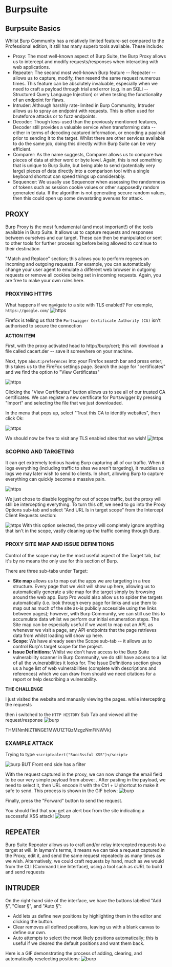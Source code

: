 # Burpsuite 

## Burpsuite Basics 

Whilst Burp Community has a relatively limited feature-set compared to the Professional edition, it still has many superb tools available. These include:

- Proxy: The most well-known aspect of Burp Suite, the Burp Proxy allows us to intercept and modify requests/responses when interacting with web applications.
- Repeater: The second most well-known Burp feature -- Repeater -- allows us to capture, modify, then resend the same request numerous times. This feature can be absolutely invaluable, especially when we need to craft a payload through trial and error (e.g. in an SQLi -- Structured Query Language Injection) or when testing the functionality of an endpoint for flaws.
- Intruder: Although harshly rate-limited in Burp Community, Intruder allows us to spray an endpoint with requests. This is often used for bruteforce attacks or to fuzz endpoints.
- Decoder: Though less-used than the previously mentioned features, Decoder still provides a valuable service when transforming data -- either in terms of decoding captured information, or encoding a payload prior to sending it to the target. Whilst there are other services available to do the same job, doing this directly within Burp Suite can be very efficient.
- Comparer: As the name suggests, Comparer allows us to compare two pieces of data at either word or byte level. Again, this is not something that is unique to Burp Suite, but being able to send (potentially very large) pieces of data directly into a comparison tool with a single keyboard shortcut can speed things up considerably.
- Sequencer: We usually use Sequencer when assessing the randomness of tokens such as session cookie values or other supposedly random generated data. If the algorithm is not generating secure random values, then this could open up some devastating avenues for attack.

## PROXY

Burp Proxy is the most fundamental (and most important!) of the tools available in Burp Suite. It allows us to capture requests and responses between ourselves and our target. These can then be manipulated or sent to other tools for further processing before being allowed to continue to their destination

"Match and Replace" section; this allows you to perform regexes on incoming and outgoing requests. For example, you can automatically change your user agent to emulate a different web browser in outgoing requests or remove all cookies being set in incoming requests. Again, you are free to make your own rules here.

### PROXYING HTTPS

What happens if we navigate to a site with TLS enabled? For example, `https://google.com/`
![https](./media/6-https.png)

Firefox is telling us that the `Portswigger Certificate Authority (CA)` isn't authorised to secure the connection

**ACTION ITEM**  

First, with the proxy activated head to http://burp/cert; this will download a file called cacert.der -- save it somewhere on your machine.

Next, type `about:preferences` into your Firefox search bar and press enter; this takes us to the FireFox settings page. Search the page for "certificates" and we find the option to "View Certificates"

![https](./media/6-https-2.png)

Clicking the "View Certificates" button allows us to see all of our trusted CA certificates. We can register a new certificate for Portswigger by pressing "Import" and selecting the file that we just downloaded.

In the menu that pops up, select "Trust this CA to identify websites", then click Ok:

![https](./media/6-https-2.png)

We should now be free to visit any TLS enabled sites that we wish!
![https](./media/6-burp-https-proxy.gif)


### SCOPING AND TARGETING 

It can get extremely tedious having Burp capturing all of our traffic. When it logs everything (including traffic to sites we aren't targeting), it muddies up logs we may later wish to send to clients. In short, allowing Burp to capture everything can quickly become a massive pain.

![https](./media/6-burp-scoping.gif)

We just chose to disable logging for out of scope traffic, but the proxy will still be intercepting everything. To turn this off, we need to go into the Proxy Options sub-tab and select "And URL Is in target scope" from the Intercept Client Requests section:

![https](./media/6-burpsuite-target-scope.png)
With this option selected, the proxy will completely ignore anything that isn't in the scope, vastly cleaning up the traffic coming through Burp.

### PROXY SITE MAP AND ISSUE DEFINITIONS 

Control of the scope may be the most useful aspect of the Target tab, but it's by no means the only use for this section of Burp.

There are three sub-tabs under Target:

- **Site map** allows us to map out the apps we are targeting in a tree structure. Every page that we visit will show up here, allowing us to automatically generate a site map for the target simply by browsing around the web app. Burp Pro would also allow us to spider the targets automatically (i.e. look through every page for links and use them to map out as much of the site as-is publicly accessible using the links between pages); however, with Burp Community, we can still use this to accumulate data whilst we perform our initial enumeration steps.
The Site map can be especially useful if we want to map out an API, as whenever we visit a page, any API endpoints that the page retrieves data from whilst loading will show up here.
- **Scope**: We have already seen the Scope sub-tab -- it allows us to control Burp's target scope for the project.
- **Issue Definitions**: Whilst we don't have access to the Burp Suite vulnerability scanner in Burp Community, we do still have access to a list of all the vulnerabilities it looks for. The Issue Definitions section gives us a huge list of web vulnerabilities (complete with descriptions and references) which we can draw from should we need citations for a report or help describing a vulnerability.

**THE CHALLENGE** 

I just visited the website and manually viewing the pages. 
while intercepting the requests

then i switched to the `HTTP HISTORY` Sub Tab and viewed all the request/response 
![burp](./media/6-burp-challenge.png )

THM{NmNlZTliNGE1MWU1ZTQzMzgzNmFiNWVk} 

### EXAMPLE ATTACK 
Trying to type `<script>alert("Succ3ssful XSS")</script> `

![burp](./media/6-burp-ex-1.gif)
BUT Front end side has a filter

With the request captured in the proxy, we can now change the email field to be our very simple payload from above: <script>alert("Succ3ssful XSS")</script>. After pasting in the payload, we need to select it, then URL encode it with the Ctrl + U shortcut to make it safe to send. This process is shown in the GIF below:
![burp](./media/6-burp-ex-2.gif)

Finally, press the "Forward" button to send the request.

You should find that you get an alert box from the site indicating a successful XSS attack!
![burp](./media/6-burp-ex-3.png)

## REPEATER 

Burp Suite Repeater allows us to craft and/or relay intercepted requests to a target at will. In layman's terms, it means we can take a request captured in the Proxy, edit it, and send the same request repeatedly as many times as we wish. Alternatively, we could craft requests by hand, much as we would from the CLI (Command Line Interface), using a tool such as cURL to build and send requests


    
## INTRUDER 

On the right-hand side of the interface, we have the buttons labelled "Add §", "Clear §", and "Auto §":

- Add lets us define new positions by highlighting them in the editor and clicking the button.
- Clear removes all defined positions, leaving us with a blank canvas to define our own.
- Auto attempts to select the most likely positions automatically; this is useful if we cleared the default positions and want them back.

Here is a GIF demonstrating the process of adding, clearing, and automatically reselecting positions:
![burp](./media/6-burp-positions.gif)










